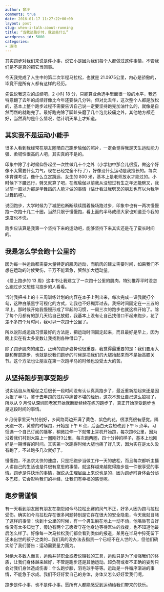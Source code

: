 ```yaml
---
author: 曾沙
comments: true
date: 2016-01-17 11:27:22+00:00
layout: post
slug: when-i-talk-about-running
title: “当我谈跑步时，我谈些什么”
wordpress_id: 5000
categories:
- 运动
---
```


其实跑步对我们来说是件小事，说它小是因为我们每个人都做过这件事情，不管我们是不是真的把它当回事。

今天我完成了人生中的第二次半程马拉松，也就是 21.0975公里，内心是骄傲的，毕竟不是所有人都有这样的经历。

先说说我这次的成绩吧，2 小时 18 分，只能算业余选手里面很一般的水平，我还特意翻了去年的成绩好像比今年还要快几分钟。但对比去年，这次整个人都是放松的，基本上整个跑步过程不需要告诉自己说一定要坚持跑完加油什么的，就像是自然而然的就跑完了。最好跑完除了脚趾头磨了几个泡比较痛之外，其他地方都还好，当然真的是什么情况，估计明天早上才知道。

## 其实我不是运动小能手

很多人看到我经常在朋友圈晒自己跑步瑜伽的照片，一定会觉得我是天生运动能力强、柔韧性很高的人吧，其实真的不是的。

印象中除了小时候仰卧起坐一次性做几十个之外（小学初中那会儿很瘦，做这个好像不太需要什么力气，现在已经完全不行了），好像没什么运动是我擅长的。每次体育课考试，像什么立定跳远、女生的 800 米，基本上是老师放水才能过的。小时候下下腰还行，劈叉就算了吧，在练瑜伽以前我从没想过有生之年还能劈叉，我以前一直以为那是学舞蹈的人能才做的事情（估计看过我劈叉的朋友也有以为我学过舞蹈吧）。

说回跑步，大学时候为了减肥也断断续续围着操场跑过步，印象中也有一两次慢慢跑一次跑十几二十圈，当然只限于慢慢跑，看上面的半马成绩大家也知道至今我的速度也不快。

跑步应该算是我第一个坚持下来的运动吧，能够坚持下来其实还是花了蛮长时间的。

## 我是怎么学会跑十公里的

因为每一种运动都需要大量特定的肌肉运动，而肌肉的建立需要时间，如果我们不想在运动的时候受伤，千万不能着急，贸然加大运动量。

《爱上跑步的 13 周》这本书让我建立了一次跑十公里的肌肉，特别推荐平时没怎么跑过步又想练习跑步的人看看。

当时我把书上的十三周训练计划的内容在本子上列出来，每次完成一课我就打个勾，这种白纸黑字可视化的方式，让我也不好糊弄过去。我把时间固定在一三五的早上，那时候开始我慢慢形成了早起的习惯，一周三次的跑步也就这样开始了。除了每个月都有的那几天给自己放假，我基本上没有让自己找借口不起来跑步，花了差不多四个月时间，我可以一次跑十公里了。

所以说形成运动习惯最好的方法是，把运动时间固定起来，而且最好是早上，因为晚上实在有太多变数让我找到各种借口了。

除了跑步肌肉的建立，正确的跑步姿势也很重要，我觉得最重要的是：我们要用大腿和臀部跑步，也就是说我们跑步的时候是把我们的大腿抬起来而不是抬高膝关节。这个方法也让朋友在第一次跑半马的时候也没受太大的苦。

## 从坚持跑步到享受跑步

说实话自从练瑜伽之后很长一段时间没有认认真真跑步了，最近重新拾起来还是因为报了半马，鉴于去年跑的过程中痛苦不堪的经历，这次不想让自己这么狼狈了，所以从 9 月份从深圳回老家开始就断断续续在练习跑步了，真正开始享受跑步也是这段时间的事情。

9 月份家里天气特别好，乡间路两边开满了黄色、紫色的花，很漂亮很有感觉。隔天跑一次，黄昏的时候跑，开始是下午 6 点，后面白天变短改到下午 5 点半。习惯选一个自己订阅的播客，稍微拉伸一下就带上耳机开始跑，每次跑6公里，因为沿着我们村到大路上一圈刚好3公里，每次跑两圈，四十分钟的样子，基本上也刚好是一期博客的时间。其实第一次跑得时候大腿也痛了好几天，因为实在是太久没有跑了，不过跑多几次就好了。

慢慢跑，不追求太快的速度，只是把跑步当做工作一天的放松，而且每次都听主播人讲自己的生活也是件很有意思的事情，就这样越来越觉得跑步是一件很享受的事情。跑步是件快乐的事情，据说从生理层面上来说也是的，因为跑步时身体会分泌多巴胺，它会影响我们的神经，让我们有幸福的感觉呢。


## 跑步需谨慎

有一天看到朋友圈有朋友在抱怨如今马拉松比赛的风气不正，好多人因为跑马拉松受伤。确实如今马拉松存在很多问题特别是它存在很大的安全隐患，今天我就目睹了这样的事情：快到十公里的时候，有一个男生躺在地上一动不动，他嘴唇苍白好像没有太多知觉了，旁边有两个志愿者守在他身边等待医生的救援，也不知道他最后怎么样了。好像每一次马拉松我们都会看到类似的报道，某男在半马中猝死留下还未出世的孩子之类的...我们真的没办法去指责一个已经不在人世的人，但他们确实给了我们警告：运动需要量力而为。

对绝大多数人而言，运动并非职业或者说赚钱的工具，运动只是为了增强我们的体质，让我们身体越来越好，不管是跑步还是其他运动。超负荷或者不正确的姿势只会对我们身体造成伤害：什么跑步膝，羽毛球手等等。运动是一件循序渐进的事情，不能急于求成。我们不好好爱自己的身体，身体又怎么好好爱我们呢。

跑步是件小事，也不是件小事。愿所有人都能感受到运动给我们带来的快乐。


